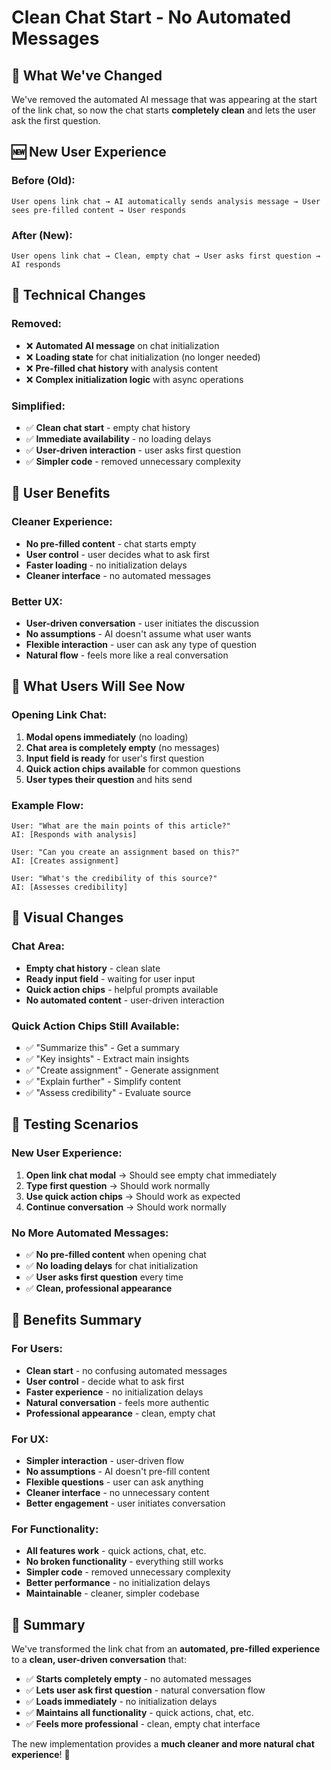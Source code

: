 # Clean Chat Start - No Automated Messages

## 🎯 What We've Changed

We've removed the automated AI message that was appearing at the start of the link chat, so now the chat starts **completely clean** and lets the user ask the first question.

## 🆕 New User Experience

### Before (Old):
```
User opens link chat → AI automatically sends analysis message → User sees pre-filled content → User responds
```

### After (New):
```
User opens link chat → Clean, empty chat → User asks first question → AI responds
```

## 🔧 Technical Changes

### Removed:
- ❌ **Automated AI message** on chat initialization
- ❌ **Loading state** for chat initialization (no longer needed)
- ❌ **Pre-filled chat history** with analysis content
- ❌ **Complex initialization logic** with async operations

### Simplified:
- ✅ **Clean chat start** - empty chat history
- ✅ **Immediate availability** - no loading delays
- ✅ **User-driven interaction** - user asks first question
- ✅ **Simpler code** - removed unnecessary complexity

## 🎯 User Benefits

### Cleaner Experience:
- **No pre-filled content** - chat starts empty
- **User control** - user decides what to ask first
- **Faster loading** - no initialization delays
- **Cleaner interface** - no automated messages

### Better UX:
- **User-driven conversation** - user initiates the discussion
- **No assumptions** - AI doesn't assume what user wants
- **Flexible interaction** - user can ask any type of question
- **Natural flow** - feels more like a real conversation

## 🚀 What Users Will See Now

### Opening Link Chat:
1. **Modal opens immediately** (no loading)
2. **Chat area is completely empty** (no messages)
3. **Input field is ready** for user's first question
4. **Quick action chips available** for common questions
5. **User types their question** and hits send

### Example Flow:
```
User: "What are the main points of this article?"
AI: [Responds with analysis]

User: "Can you create an assignment based on this?"
AI: [Creates assignment]

User: "What's the credibility of this source?"
AI: [Assesses credibility]
```

## 🎨 Visual Changes

### Chat Area:
- **Empty chat history** - clean slate
- **Ready input field** - waiting for user input
- **Quick action chips** - helpful prompts available
- **No automated content** - user-driven interaction

### Quick Action Chips Still Available:
- ✅ "Summarize this" - Get a summary
- ✅ "Key insights" - Extract main insights  
- ✅ "Create assignment" - Generate assignment
- ✅ "Explain further" - Simplify content
- ✅ "Assess credibility" - Evaluate source

## 🧪 Testing Scenarios

### New User Experience:
1. **Open link chat modal** → Should see empty chat immediately
2. **Type first question** → Should work normally
3. **Use quick action chips** → Should work as expected
4. **Continue conversation** → Should work normally

### No More Automated Messages:
- ✅ **No pre-filled content** when opening chat
- ✅ **No loading delays** for chat initialization
- ✅ **User asks first question** every time
- ✅ **Clean, professional appearance**

## 🎉 Benefits Summary

### For Users:
- **Clean start** - no confusing automated messages
- **User control** - decide what to ask first
- **Faster experience** - no initialization delays
- **Natural conversation** - feels more authentic
- **Professional appearance** - clean, empty chat

### For UX:
- **Simpler interaction** - user-driven flow
- **No assumptions** - AI doesn't pre-fill content
- **Flexible questions** - user can ask anything
- **Cleaner interface** - no unnecessary content
- **Better engagement** - user initiates conversation

### For Functionality:
- **All features work** - quick actions, chat, etc.
- **No broken functionality** - everything still works
- **Simpler code** - removed unnecessary complexity
- **Better performance** - no initialization delays
- **Maintainable** - cleaner, simpler codebase

## 🎯 Summary

We've transformed the link chat from an **automated, pre-filled experience** to a **clean, user-driven conversation** that:

- ✅ **Starts completely empty** - no automated messages
- ✅ **Lets user ask first question** - natural conversation flow
- ✅ **Loads immediately** - no initialization delays
- ✅ **Maintains all functionality** - quick actions, chat, etc.
- ✅ **Feels more professional** - clean, empty chat interface

The new implementation provides a **much cleaner and more natural chat experience**! 🚀
